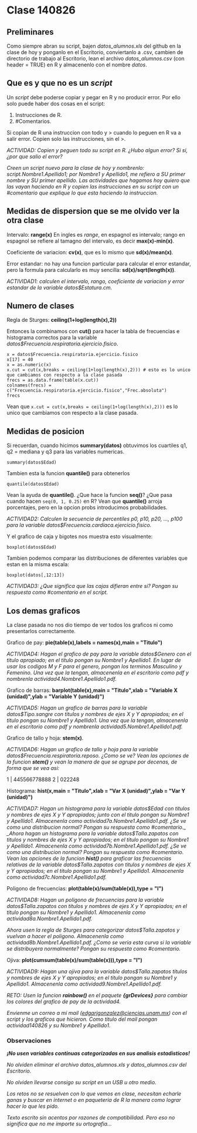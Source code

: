 # Clase 140826

## Preliminares

Como siempre abran su script, bajen *datos_alumnos.xls* del github en la clase de hoy y ponganlo en el Escritorio, conviertanlo a .csv, cambien de directorio de trabajo al Escritorio, lean el archivo *datos_alumnos.csv* (con header = TRUE) en R y almacenenlo con el nombre _datos_.

## Que es y que no es un _script_

Un _script_ debe poderse copiar y pegar en R y no producir error. Por ello solo puede haber dos cosas en el script:

1. Instrucciones de R.
2. #Comentarios.

Si copian de R una instruccion con todo y > cuando lo peguen en R va a salir error. Copien solo las instrucciones, sin el >.

_ACTIVIDAD: Copien y peguen todo su script en R. ¿Hubo algun error? Si si, ¿por que salio el error?_

_Creen un script nuevo para la clase de hoy y nombrenlo: script.Nombre1.Apellido1; por Nombre1 y Apellido1, me refiero a SU primer nombre y SU primer apellido. Las actividades que hagamos hoy quiero que las vayan haciendo en R y copien las instrucciones en su script con un #comentario que explique lo que esta haciendo la instruccion._

## Medidas de dispersion que se me olvido ver la otra clase

Intervalo: **range(x)**
En ingles es _range_, en espagnol es intervalo; rango en espagnol se refiere al tamagno del intervalo, es decir **max(x)-min(x)**.

Coeficiente de variacion: **cv(x)**, que es lo mismo que **sd(x)/mean(x)**.

Error estandar: no hay una funcion particular para calcular el error estandar, pero la formula para calcularlo es muy sencilla: **sd(x)/sqrt(length(x))**.

_ACTIVIDAD1: calculen el intervalo, rango, coeficiente de variacion y error estandar de la variable datos$Estatura.cm._

## Numero de clases

Regla de Sturges: **ceiling(1+log(length(x),2))**

Entonces la combinamos con **cut()** para hacer la tabla de frecuencias e histograma correctos para la variable _datos$Frecuencia.respiratoria.ejercicio.fisico_.

```
x = datos$Frecuencia.respiratoria.ejercicio.fisico
x[17] = 40
x = as.numeric(x)
x.cut = cut(x,breaks = ceiling(1+log(length(x),2))) # esto es lo unico que cambiamos con respecto a la clase pasada
frecs = as.data.frame(table(x.cut))
colnames(frecs) = c("Frecuencia.respiratoria.ejercicio.fisico","Frec.absoluta")
frecs
```

Vean que ```x.cut = cut(x,breaks = ceiling(1+log(length(x),2)))``` es lo unico que cambiamos con respecto a la clase pasada.

## Medidas de posicion

Si recuerdan, cuando hicimos **summary(datos)** obtuvimos los cuartiles q1, q2 = mediana y q3 para las variables numericas.

```
summary(datos$Edad)
```

Tambien esta la funcion **quantile()** para obtenerlos
```
quantile(datos$Edad)
```
Vean la ayuda de **quantile()**. ¿Que hace la funcion **seq()**? ¿Que pasa cuando hacen ```seq(0, 1, 0.25)``` en R? Vean que **quantile()** arroja porcentajes, pero en la opcion probs introducimos probabilidades.

_ACTIVIDAD2: Calculen la secuencia de percentiles p0, p10, p20, ..., p100 para la variable datos$Frecuencia.cardiaca.ejercicio.fisico._

Y el grafico de caja y bigotes nos muestra esto visualmente:
```
boxplot(datos$Edad)
```

Tambien podemos comparar las distribuciones de diferentes variables que estan en la misma escala:
```
boxplot(datos[,12:13])
```

_ACTIVIDAD3: ¿Que significa que las cajas difieran entre si? Pongan su respuesta como #comentario en el script._

## Los demas graficos

La clase pasada no nos dio tiempo de ver todos los graficos ni como presentarlos correctamente.

Grafico de pay: **pie(table(x),labels = names(x),main = "Titulo")** 

_ACTIVIDAD4: Hagan el grafico de pay para la variable datos$Genero con el titulo apropiado; en el titulo pongan su Nombre1 y Apellido1. En lugar de usar los codigos M y F para el genero, pongan los terminos Masculino y Femenino. Una vez que la tengan, almacenenla en el escritorio como pdf y nombrenla actividad4.Nombre1.Apellido1.pdf._

Grafico de barras: **barplot(table(x),main = "Titulo",xlab = "Variable X (unidad)",ylab = "Variable Y (unidad)")**

_ACTIVIDAD5: Hagan un grafico de barras para la variable datos$Tipo.sangre con titulos y nombres de ejes X y Y apropiados; en el titulo pongan su Nombre1 y Apellido1. Una vez que la tengan, almacenenla en el escritorio como pdf y nombrenla actividad5.Nombre1.Apellido1.pdf._

Grafico de tallo y hoja: **stem(x)**.

_ACTIVIDAD6: Hagan un grafico de tallo y hoja para la variable datos$Frecuencia.respiratoria.reposo. ¿Como se ve? Vean las opciones de la funcion **stem()** y vean la manera de que se agrupe por decenas, de forma que se vea asi:_

  1 | 445566778888
  2 | 022248

Histograma: **hist(x,main = "Titulo",xlab = "Var X (unidad)",ylab = "Var Y (unidad)")**

_ACTIVIDAD7: Hagan un histograma para la variable datos$Edad con titulos y nombres de ejes X y Y apropiados; junto con el titulo pongan su Nombre1 y Apellido1. Almacenenla como actividad7a.Nombre1.Apellido1.pdf. ¿Se ve como una distribucion normal? Pongan su respuesta como #comentario._
_Ahora hagan un histograma para la variable datos$Talla.zapatos con titulos y nombres de ejes X y Y apropiados; en el titulo pongan su Nombre1 y Apellido1. Almacenenla como actividad7b.Nombre1.Apellido1.pdf. ¿Se ve como una distribucion normal? Pongan su respuesta como #comentario._
_Vean las opciones de la funcion **hist()** para graficar las frecuencias relativas de la variable datos$Talla.zapatos con titulos y nombres de ejes X y Y apropiados; en el titulo pongan su Nombre1 y Apellido1. Almacenenla como actividad7c.Nombre1.Apellido1.pdf._


Poligono de frecuencias: **plot(table(x)/sum(table(x)),type = "l")**

_ACTIVIDAD8: Hagan un poligono de frecuencias para la variable datos$Talla.zapatos con titulos y nombres de ejes X y Y apropiados; en el titulo pongan su Nombre1 y Apellido1. Almacenenla como actividad8a.Nombre1.Apellido1.pdf._ 

_Ahora usen la regla de Sturges para categorizar datos$Talla.zapatos y vuelvan a hacer el poligono. Almacenenla como actividad8b.Nombre1.Apellido1.pdf. ¿Como se veria esta curva si la variable se distribuyera normalmente? Pongan su respuesta como #comentario._

Ojiva: **plot(cumsum(table(x)/sum(table(x))),type = "l")**

_ACTIVIDAD9: Hagan una ojiva para la variable datos$Talla.zapatos  titulos y nombres de ejes X y Y apropiados; en el titulo pongan su Nombre1 y Apellido1. Almacenenla como actividad9.Nombre1.Apellido1.pdf._

_RETO: Usen la funcion **rainbow()** en el paquete **{grDevices}** para cambiar los colores del grafico de pay de la actividad4._

_Envienme un correo a mi mail (edgarjgonzalez@ciencias.unam.mx) con el script y los graficos que hicieron. Como titulo del mail pongan actividad140826 y su Nombre1 y Apellido1._

### Observaciones

_**¡No usen variables continuas categorizadas en sus analisis estadisticos!**_

_No olviden eliminar el archivo_ *datos_alumnos.xls* _y_ *datos_alumnos.csv* _del Escritorio._

_No olviden llevarse consigo su script en un USB u otro medio._

_Los retos no se resuelven con lo que vemos en clase, necesitan echarle ganas y buscar en internet o en paqueteria de R la manera como lograr hacer lo que les pido._

_Texto escrito sin acentos por razones de compatibilidad. Pero eso no significa que no me importe su ortografia..._